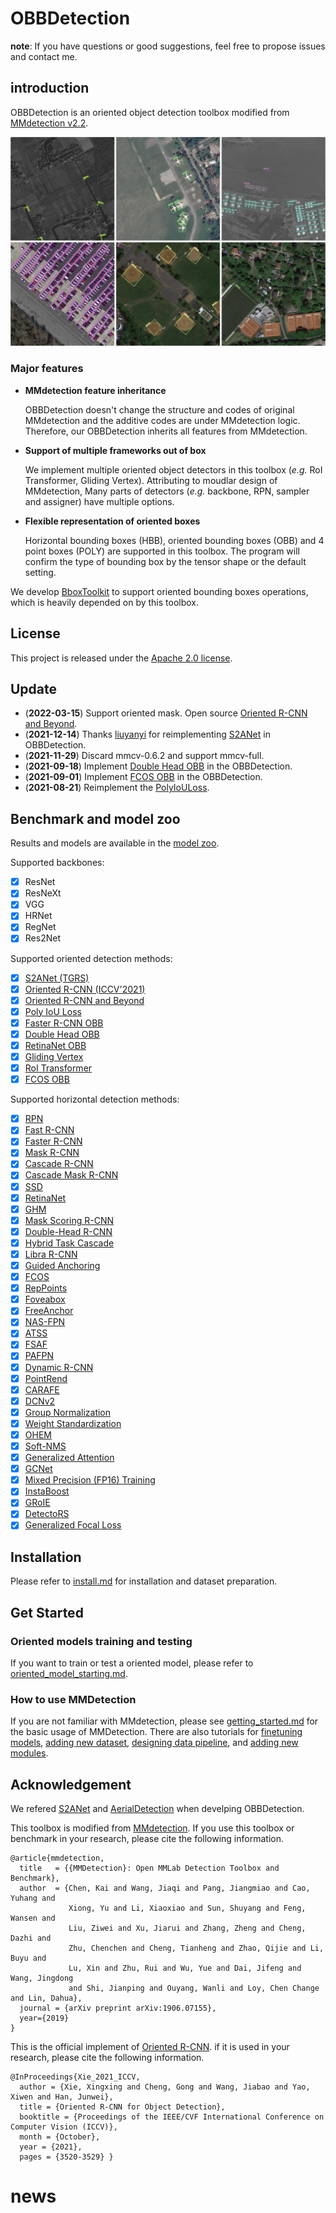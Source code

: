 # OBBDetection

**note**: If you have questions or good suggestions, feel free to propose issues and contact me.

## introduction

OBBDetection is an oriented object detection toolbox modified from [MMdetection v2.2](https://github.com/open-mmlab/mmdetection).

![demo image](demo/obbdet_show.jpg)

### Major features

- **MMdetection feature inheritance**

  OBBDetection doesn't change the structure and codes of original MMdetection and the additive codes are under MMdetection logic. Therefore, our OBBDetection inherits all features from MMdetection.

- **Support of multiple frameworks out of box**

  We implement multiple oriented object detectors in this toolbox (*e.g.* RoI Transformer, Gliding Vertex). Attributing to moudlar design of MMdetection, Many parts of detectors (*e.g.* backbone, RPN, sampler and assigner) have multiple options.

- **Flexible representation of oriented boxes**

  Horizontal bounding boxes (HBB), oriented bounding boxes (OBB) and 4 point boxes (POLY) are supported in this toolbox. The program will confirm the type of bounding box by the tensor shape or the default setting.

We develop [BboxToolkit](https://github.com/jbwang1997/BboxToolkit) to support oriented bounding boxes operations, which is heavily depended on by this toolbox.

## License

This project is released under the [Apache 2.0 license](LICENSE).

## Update

- (**2022-03-15**) Support oriented mask. Open source [Oriented R-CNN and Beyond](configs/obb/oriented_rcnn_beyond).
- (**2021-12-14**) Thanks [liuyanyi](https://github.com/liuyanyi) for reimplementing [S2ANet](configs/obb/s2anet) in OBBDetection.
- (**2021-11-29**) Discard mmcv-0.6.2 and support mmcv-full.
- (**2021-09-18**) Implement [Double Head OBB](configs/obb/double_heads_obb) in the OBBDetection.
- (**2021-09-01**) Implement [FCOS OBB](configs/obb/fcos_obb) in the OBBDetection.
- (**2021-08-21**) Reimplement the [PolyIoULoss](configs/obb/poly_iou_loss).

## Benchmark and model zoo

Results and models are available in the [model zoo](docs/model_zoo.md).

Supported backbones:
- [x] ResNet
- [x] ResNeXt
- [x] VGG
- [x] HRNet
- [x] RegNet
- [x] Res2Net

Supported oriented detection methods:
- [x] [S2ANet (TGRS)](configs/obb/s2anet)
- [x] [Oriented R-CNN (ICCV'2021)](configs/obb/oriented_rcnn)
- [x] [Oriented R-CNN and Beyond](configs/obb/oriented_rcnn_beyond)
- [x] [Poly IoU Loss](configs/obb/poly_iou_loss)
- [x] [Faster R-CNN OBB](configs/obb/faster_rcnn_obb)
- [x] [Double Head OBB](configs/obb/double_heads_obb)
- [x] [RetinaNet OBB](configs/obb/retinanet_obb)
- [x] [Gliding Vertex](configs/obb/gliding_vertex)
- [x] [RoI Transformer](configs/obb/roi_transformer)
- [x] [FCOS OBB](configs/obb/fcos_obb)

Supported horizontal detection methods:
- [x] [RPN](configs/rpn)
- [x] [Fast R-CNN](configs/fast_rcnn)
- [x] [Faster R-CNN](configs/faster_rcnn)
- [x] [Mask R-CNN](configs/mask_rcnn)
- [x] [Cascade R-CNN](configs/cascade_rcnn)
- [x] [Cascade Mask R-CNN](configs/cascade_rcnn)
- [x] [SSD](configs/ssd)
- [x] [RetinaNet](configs/retinanet)
- [x] [GHM](configs/ghm)
- [x] [Mask Scoring R-CNN](configs/ms_rcnn)
- [x] [Double-Head R-CNN](configs/double_heads)
- [x] [Hybrid Task Cascade](configs/htc)
- [x] [Libra R-CNN](configs/libra_rcnn)
- [x] [Guided Anchoring](configs/guided_anchoring)
- [x] [FCOS](configs/fcos)
- [x] [RepPoints](configs/reppoints)
- [x] [Foveabox](configs/foveabox)
- [x] [FreeAnchor](configs/free_anchor)
- [x] [NAS-FPN](configs/nas_fpn)
- [x] [ATSS](configs/atss)
- [x] [FSAF](configs/fsaf)
- [x] [PAFPN](configs/pafpn)
- [x] [Dynamic R-CNN](configs/dynamic_rcnn)
- [x] [PointRend](configs/point_rend)
- [x] [CARAFE](configs/carafe/README.md)
- [x] [DCNv2](configs/dcn/README.md)
- [x] [Group Normalization](configs/gn/README.md)
- [x] [Weight Standardization](configs/gn+ws/README.md)
- [x] [OHEM](configs/faster_rcnn/faster_rcnn_r50_fpn_ohem_1x_coco.py)
- [x] [Soft-NMS](configs/faster_rcnn/faster_rcnn_r50_fpn_soft_nms_1x_coco.py)
- [x] [Generalized Attention](configs/empirical_attention/README.md)
- [x] [GCNet](configs/gcnet/README.md)
- [x] [Mixed Precision (FP16) Training](configs/fp16/README.md)
- [x] [InstaBoost](configs/instaboost/README.md)
- [x] [GRoIE](configs/groie/README.md)
- [x] [DetectoRS](configs/detectors/README.md)
- [x] [Generalized Focal Loss](configs/gfl/README.md)

## Installation

Please refer to [install.md](docs/install.md) for installation and dataset preparation.

## Get Started

### Oriented models training and testing

If you want to train or test a oriented model, please refer to [oriented_model_starting.md](docs/oriented_model_starting.md).

### How to use MMDetection

If you are not familiar with MMdetection, please see [getting_started.md](docs/getting_started.md) for the basic usage of MMDetection. There are also tutorials for [finetuning models](docs/tutorials/finetune.md), [adding new dataset](docs/tutorials/new_dataset.md), [designing data pipeline](docs/tutorials/data_pipeline.md), and [adding new modules](docs/tutorials/new_modules.md).

## Acknowledgement

We refered [S2ANet](https://github.com/csuhan/s2anet) and [AerialDetection](https://github.com/dingjiansw101/AerialDetection) when develping OBBDetection.

This toolbox is modified from [MMdetection](https://github.com/open-mmlab/mmdetection). If you use this toolbox or benchmark in your research, please cite the following information.

```
@article{mmdetection,
  title   = {{MMDetection}: Open MMLab Detection Toolbox and Benchmark},
  author  = {Chen, Kai and Wang, Jiaqi and Pang, Jiangmiao and Cao, Yuhang and
             Xiong, Yu and Li, Xiaoxiao and Sun, Shuyang and Feng, Wansen and
             Liu, Ziwei and Xu, Jiarui and Zhang, Zheng and Cheng, Dazhi and
             Zhu, Chenchen and Cheng, Tianheng and Zhao, Qijie and Li, Buyu and
             Lu, Xin and Zhu, Rui and Wu, Yue and Dai, Jifeng and Wang, Jingdong
             and Shi, Jianping and Ouyang, Wanli and Loy, Chen Change and Lin, Dahua},
  journal = {arXiv preprint arXiv:1906.07155},
  year={2019}
}
```

This is the official implement of [Oriented R-CNN](configs/obb/oriented_rcnn). if it is used in your research, please cite the following information.

```
@InProceedings{Xie_2021_ICCV,
  author = {Xie, Xingxing and Cheng, Gong and Wang, Jiabao and Yao, Xiwen and Han, Junwei},
  title = {Oriented R-CNN for Object Detection},
  booktitle = {Proceedings of the IEEE/CVF International Conference on Computer Vision (ICCV)},
  month = {October},
  year = {2021},
  pages = {3520-3529} }
```
# news
